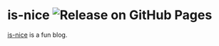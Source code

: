 # is-nice ![Release on GitHub Pages](https://github.com/markusgoller/is-nice/actions/workflows/release.yml/badge.svg)
[is-nice](https://is-nice.at) is a fun blog.
